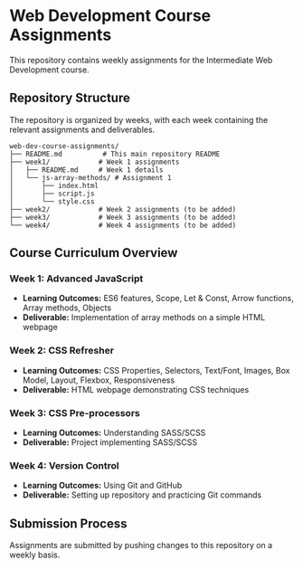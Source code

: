 # Web Development Course Assignments

This repository contains weekly assignments for the Intermediate Web Development course.

## Repository Structure

The repository is organized by weeks, with each week containing the relevant assignments and deliverables.

```
web-dev-course-assignments/
├── README.md          # This main repository README
├── week1/            # Week 1 assignments 
│   ├── README.md     # Week 1 details
│   └── js-array-methods/ # Assignment 1
│       ├── index.html
│       ├── script.js
│       └── style.css
├── week2/            # Week 2 assignments (to be added)
├── week3/            # Week 3 assignments (to be added)
└── week4/            # Week 4 assignments (to be added)
```

## Course Curriculum Overview

### Week 1: Advanced JavaScript
- **Learning Outcomes:** ES6 features, Scope, Let & Const, Arrow functions, Array methods, Objects
- **Deliverable:** Implementation of array methods on a simple HTML webpage

### Week 2: CSS Refresher
- **Learning Outcomes:** CSS Properties, Selectors, Text/Font, Images, Box Model, Layout, Flexbox, Responsiveness
- **Deliverable:** HTML webpage demonstrating CSS techniques

### Week 3: CSS Pre-processors
- **Learning Outcomes:** Understanding SASS/SCSS
- **Deliverable:** Project implementing SASS/SCSS

### Week 4: Version Control
- **Learning Outcomes:** Using Git and GitHub
- **Deliverable:** Setting up repository and practicing Git commands

## Submission Process

Assignments are submitted by pushing changes to this repository on a weekly basis.